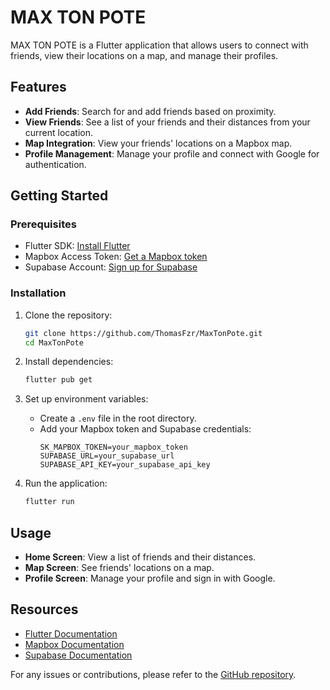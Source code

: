 # MAX TON POTE

MAX TON POTE is a Flutter application that allows users to connect with friends, view their locations on a map, and manage their profiles.

## Features

- **Add Friends**: Search for and add friends based on proximity.
- **View Friends**: See a list of your friends and their distances from your current location.
- **Map Integration**: View your friends' locations on a Mapbox map.
- **Profile Management**: Manage your profile and connect with Google for authentication.

## Getting Started

### Prerequisites

- Flutter SDK: [Install Flutter](https://flutter.dev/docs/get-started/install)
- Mapbox Access Token: [Get a Mapbox token](https://account.mapbox.com/access-tokens/)
- Supabase Account: [Sign up for Supabase](https://supabase.io/)

### Installation

1. Clone the repository:
    ```sh
    git clone https://github.com/ThomasFzr/MaxTonPote.git
    cd MaxTonPote
    ```

2. Install dependencies:
    ```sh
    flutter pub get
    ```

3. Set up environment variables:
    - Create a `.env` file in the root directory.
    - Add your Mapbox token and Supabase credentials:
      ```
      SK_MAPBOX_TOKEN=your_mapbox_token
      SUPABASE_URL=your_supabase_url
      SUPABASE_API_KEY=your_supabase_api_key
      ```

4. Run the application:
    ```sh
    flutter run
    ```

## Usage

- **Home Screen**: View a list of friends and their distances.
- **Map Screen**: See friends' locations on a map.
- **Profile Screen**: Manage your profile and sign in with Google.

## Resources

- [Flutter Documentation](https://docs.flutter.dev/)
- [Mapbox Documentation](https://docs.mapbox.com/)
- [Supabase Documentation](https://supabase.io/docs)

For any issues or contributions, please refer to the [GitHub repository](https://github.com/yourusername/flutter_app_test).

